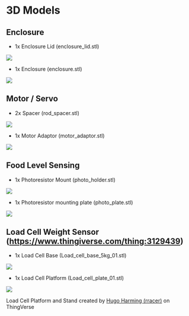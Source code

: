 # 3D Models

## Enclosure
 - 1x Enclosure Lid (enclosure_lid.stl)
 
 ![](https://i.imgur.com/laxRxY1.png)
 
- 1x Enclosure (enclosure.stl)

 ![](https://i.imgur.com/Yp92klk.png)
 
 ## Motor / Servo
 - 2x Spacer (rod_spacer.stl)
 
 ![](https://i.imgur.com/gjQ8Eml.png)
 
 - 1x Motor Adaptor (motor_adaptor.stl)
 
 ![](https://i.imgur.com/uNJHgp7.png)
 
 ## Food Level Sensing
 
 - 1x Photoresistor Mount (photo_holder.stl)
 
 ![](https://i.imgur.com/xPowqSR.png)
 
 - 1x Photoresistor mounting plate (photo_plate.stl)
 
 ![](https://i.imgur.com/YTrE9rl.png)
 
 ## Load Cell Weight Sensor (https://www.thingiverse.com/thing:3129439)
 
 - 1x Load Cell Base (Load_cell_base_5kg_01.stl)
 
 ![](https://i.imgur.com/Tj9BwnV.png)
 
 - 1x Load Cell Platform (Load_cell_plate_01.stl)
 
 ![](https://i.imgur.com/oDnDTj5.png)
 
 Load Cell Platform and Stand created by [Hugo Harming (rracer)](https://www.thingiverse.com/rracer/designs) on ThingVerse